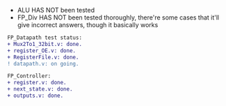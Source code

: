 * ALU HAS NOT been tested
* FP_Div HAS NOT been tested thoroughly, there're some cases that it'll give incorrect answers, though it basically works

```diff
FP_Datapath test status:
+ Mux2To1_32bit.v: done.
+ register_OE.v: done.
+ RegisterFile.v: done.
! datapath.v: on going.
```
```diff
FP_Controller:
+ register.v: done.
+ next_state.v: done.
+ outputs.v: done.
```
